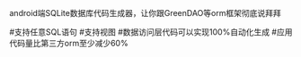 android端SQLite数据库代码生成器，让你跟GreenDAO等orm框架彻底说拜拜

#支持任意SQL语句 
#支持视图 
#数据访问层代码可以实现100%自动化生成 
#应用代码量比第三方orm至少减少60%
